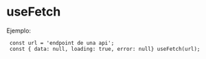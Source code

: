 # useFetch

Ejemplo: 

```
 const url = 'endpoint de una api';
 const { data: null, loading: true, error: null} useFetch(url);
```